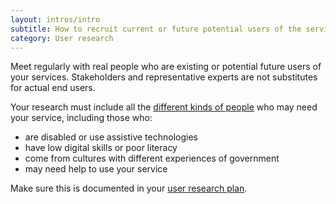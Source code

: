 ```yaml
---
layout: intros/intro
subtitle: How to recruit current or future potential users of the service.
category: User research
---
```


Meet regularly with real people who are existing or potential future users of your services. Stakeholders and representative experts are not substitutes for actual end users.

Your research must include all the [different kinds of people](https://www.dta.gov.au/standard/design-principles/#this-is-for-everyone) who may need your service, including those who:
 - are disabled or use assistive technologies
 - have low digital skills or poor literacy
 - come from cultures with different experiences of government
 - may need help to use your service

Make sure this is documented in your [user research plan](/user-research/planning-user-research/).
